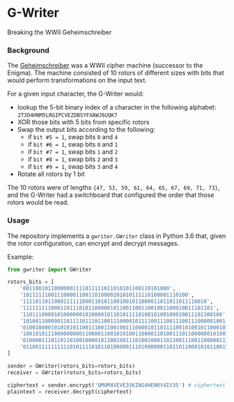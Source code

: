 # G-Writer
Breaking the WWII Geheimschreiber

### Background

The [Geheimschreiber](https://en.wikipedia.org/wiki/Siemens_and_Halske_T52) was a WWII cipher machine (successor to the Enigma). The machine consisted of 10 rotors of different sizes with bits that would perform transformations on the input text.

For a given input character, the G-Writer would:
- lookup the 5-bit binary index of a character in the following alphabet:
`2T3O4HNM5LRGIPCVEZDBSYFXAWJ6UQK7`
- XOR those bits with 5 bits from specific rotors
- Swap the output bits according to the following:
  - if `bit #5 = 1`, swap bits `0` and `4`
  - if `bit #6 = 1`, swap bits `0` and `1`
  - if `bit #7 = 1`, swap bits `1` and `2`
  - if `bit #8 = 1`, swap bits `2` and `3`
  - if `bit #9 = 1`, swap bits `3` and `4`
- Rotate all rotors by 1 bit

The 10 rotors were of lengths `{47, 53, 59, 61, 64, 65, 67, 69, 71, 73}`, and the G-Writer had a switchboard that configured the order that those rotors would be read.


### Usage

The repository implements a `gwriter.GWriter` class in Python 3.6 that, given the rotor configuration, can encrypt and decrypt messages.

Example:
```python
from gwriter import GWriter

rotors_bits = [
    '00110010110000001111011111011010101100110101000',
    '10111111001110000110011010000101010111110100001110100',
    '11110110110001111110001101011001001011000011011011011110010',
    '1111111110001101110101100000101100110011001001100010011101101',
    '1101110000101000000101000010110101111010010100100010011101100100',
    '10100110000011011110111011001110000101111001110011100111000001001',
    '0100100001010101011001110011001001110000101101111001010010110001011',
    '100101011100000000011000011001010100110000110100111011000000101001111',
    '01000011101101101001000010110010011101001000110110011100110000011110001',
    '0110011111111110101111010110100000111010000001101101100010101100110001010',
]

sender = GWriter(rotors_bits=rotors_bits)
receiver = GWriter(rotors_bits=rotors_bits)

ciphertext = sender.encrypt('UMUM4VEVE35KING4HENRY4IV35') # ciphertext = F4QR72QKRBZFTECBNMTYI6T2XF
plaintext = receiver.decrypt(ciphertext)
```

